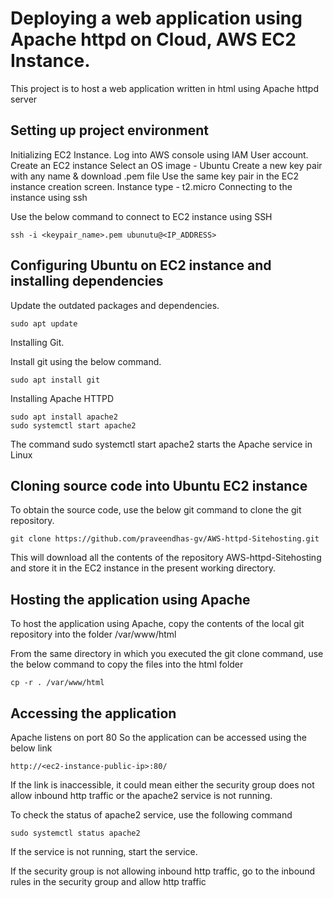 # **Deploying a web application using Apache httpd on Cloud, AWS EC2 Instance.**

This project is to host a web application written in html using Apache httpd server

## **Setting up project environment** 

Initializing EC2 Instance. 
Log into AWS console using IAM User account. 
Create an EC2 instance
Select an OS image - Ubuntu
Create a new key pair with any name & download .pem file
Use the same key pair in the EC2 instance creation screen. 
Instance type - t2.micro
Connecting to the instance using ssh

Use the below command to connect to EC2 instance using SSH

```
ssh -i <keypair_name>.pem ubunutu@<IP_ADDRESS>
```

## **Configuring Ubuntu on EC2 instance and installing dependencies**

Update the outdated packages and dependencies. 

```
sudo apt update
```

Installing Git. 

Install git using the below command. 

```
sudo apt install git
```

Installing Apache HTTPD

```
sudo apt install apache2
sudo systemctl start apache2

```
The command sudo systemctl start apache2 starts the Apache service in Linux

## **Cloning source code into Ubuntu EC2 instance**

To obtain the source code, use the below git command to clone the git repository. 

```
git clone https://github.com/praveendhas-gv/AWS-httpd-Sitehosting.git
```

This will download all the contents of the repository AWS-httpd-Sitehosting and store it in the EC2 instance in the present working directory.

 
## **Hosting the application using Apache**
To host the application using Apache, copy the contents of the local git repository into the folder /var/www/html

From the same directory in which you executed the git clone command, use the below command to copy the files into the html folder

```
cp -r . /var/www/html
```

## **Accessing the application**

Apache listens on port 80
So the application can be accessed using the below link 

```
http://<ec2-instance-public-ip>:80/
```

If the link is inaccessible, it could mean either the security group does not allow inbound http traffic or the apache2 service is not running.

To check the status of apache2 service, use the following command

```
sudo systemctl status apache2
```
If the service is not running, start the service. 

If the security group is not allowing inbound http traffic, go to the inbound rules in the security group and allow http traffic


